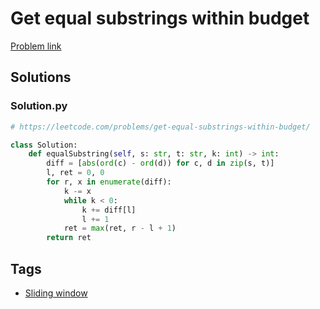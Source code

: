# Get equal substrings within budget

[Problem link](https://leetcode.com/problems/get-equal-substrings-within-budget/)

## Solutions


### Solution.py
```py
# https://leetcode.com/problems/get-equal-substrings-within-budget/

class Solution:
    def equalSubstring(self, s: str, t: str, k: int) -> int:
        diff = [abs(ord(c) - ord(d)) for c, d in zip(s, t)]
        l, ret = 0, 0
        for r, x in enumerate(diff):
            k -= x
            while k < 0:
                k += diff[l]
                l += 1
            ret = max(ret, r - l + 1)
        return ret
```
## Tags

* [Sliding window](/Collections/sliding-window.md#sliding-window)
